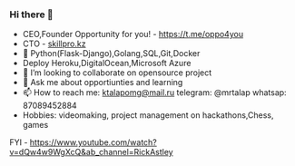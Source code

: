 ### Hi there 👋
- CEO,Founder Opportunity for you! - https://t.me/oppo4you
- CTO - [skillpro.kz](https://www.skillpro.kz/)
- 🌱 Python(Flask-Django),Golang,SQL,Git,Docker
- Deploy Heroku,DigitalOcean,Microsoft Azure
- 👯 I’m looking to collaborate on opensource project
- 💬 Ask me about opportiunties and learning
- 📫 How to reach me: ktalapomg@mail.ru telegram: @mrtalap  whatsap: 87089452884
- Hobbies: videomaking, project management on hackathons,Chess, games

FYI - https://www.youtube.com/watch?v=dQw4w9WgXcQ&ab_channel=RickAstley
